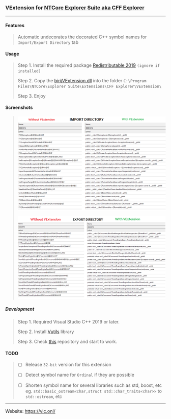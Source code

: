 ### VExtension for [NTCore Explorer Suite aka CFF Explorer](https://ntcore.com/?page_id=388)
_ _ _

#### Features

>Automatic undecorates the decorated C++ symbol names for `Import/Export Directory` tab

#### Usage

>Step 1. Install the required package [Redistributable 2019](https://aka.ms/vs/17/release/vc_redist.x64.exe) `(ignore if installed)`
>
>Step 2. Copy the [bin\VExtension.dll](bins/VExtension.dll) into the folder `C:\Program Files\NTCore\Explorer Suite\Extensions\CFF Explorer\VExtension\`
>
>Step 3. Enjoy

#### Screenshots

>![](screenshots/cff-imp-dir-cmp.png)
>
>![](screenshots/cff-exp-dir-cmp.png)

##### Development

>Step 1. Required Visual Studio C++ 2019 or later.
>
>Step 2. Install [Vutils](https://github.com/vic4key/Vutils.git) library
>
>Step 3. Check [this](https://github.com/vic4key/CFF_VExtension.git) repository and start to work.

#### TODO

>- [ ] Release `32-bit` version for this extension
>
>- [ ] Detect symbol name for `Ordinal` if they are possible
>
>- [ ] Shorten symbol name for several libraries such as std, boost, etc eg. `std::basic_ostream<char,struct std::char_traits<char>>` to `std::ostream`, etc
_ _ _

Website: https://vic.onl/
